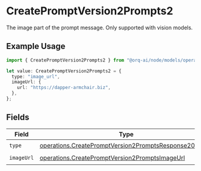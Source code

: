 # CreatePromptVersion2Prompts2

The image part of the prompt message. Only supported with vision models.

## Example Usage

```typescript
import { CreatePromptVersion2Prompts2 } from "@orq-ai/node/models/operations";

let value: CreatePromptVersion2Prompts2 = {
  type: "image_url",
  imageUrl: {
    url: "https://dapper-armchair.biz",
  },
};
```

## Fields

| Field                                                                                                                          | Type                                                                                                                           | Required                                                                                                                       | Description                                                                                                                    |
| ------------------------------------------------------------------------------------------------------------------------------ | ------------------------------------------------------------------------------------------------------------------------------ | ------------------------------------------------------------------------------------------------------------------------------ | ------------------------------------------------------------------------------------------------------------------------------ |
| `type`                                                                                                                         | [operations.CreatePromptVersion2PromptsResponse200Type](../../models/operations/createpromptversion2promptsresponse200type.md) | :heavy_check_mark:                                                                                                             | N/A                                                                                                                            |
| `imageUrl`                                                                                                                     | [operations.CreatePromptVersion2PromptsImageUrl](../../models/operations/createpromptversion2promptsimageurl.md)               | :heavy_check_mark:                                                                                                             | N/A                                                                                                                            |